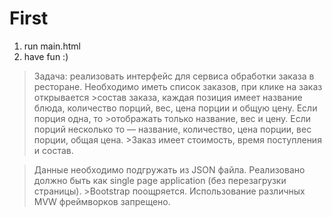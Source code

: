 # First

1. run main.html
2. have fun :)

>Задача:
>реализовать интерфейс для сервиса обработки заказа в ресторане. Необходимо иметь список заказов, при клике на заказ открывается >состав заказа, каждая позиция имеет название блюда, количество порций, вес, цена порции и общую цену. Если порция одна, то >отображать только название, вес и цену. Если порций несколько то — название, количество, цена порции, вес порции, общая цена. >Заказ имеет стоимость, время поступления и состав.

>Данные необходимо подгружать из JSON файла. Реализовано должно быть как single page application (без перезагрузки страницы). >Вootstrap поощряется. Использование различных MVW фреймворков запрещено. 
